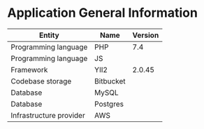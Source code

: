 # Application General Information
|Entity|Name|Version|
|---|---|---|
|Programming language|PHP|7.4|
|Programming language|JS||
|Framework|YII2|2.0.45|
|Codebase storage|Bitbucket||
|Database|MySQL||
|Database|Postgres||
|Infrastructure provider|AWS||